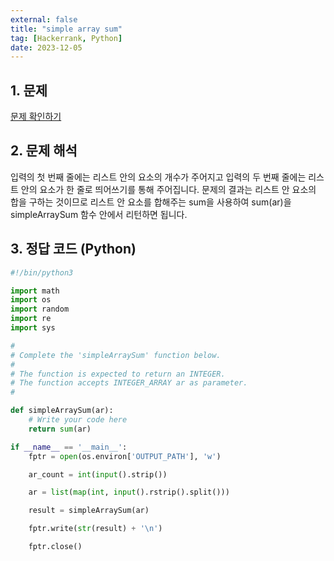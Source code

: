 ```yaml
---
external: false
title: "simple array sum"
tag: [Hackerrank, Python]
date: 2023-12-05
---
```


## 1. 문제

[문제 확인하기](https://www.hackerrank.com/challenges/simple-array-sum/problem?isFullScreen=true)

## 2. 문제 해석

입력의 첫 번째 줄에는 리스트 안의 요소의 개수가 주어지고 입력의 두 번째 줄에는 리스트 안의 요소가 한 줄로 띄어쓰기를 통해 주어집니다.
문제의 결과는 리스트 안 요소의 합을 구하는 것이므로 리스트 안 요소를 합해주는 sum을 사용하여 sum(ar)을 simpleArraySum 함수 안에서 리턴하면 됩니다.

## 3. 정답 코드 (Python)

```python
#!/bin/python3

import math
import os
import random
import re
import sys

#
# Complete the 'simpleArraySum' function below.
#
# The function is expected to return an INTEGER.
# The function accepts INTEGER_ARRAY ar as parameter.
#

def simpleArraySum(ar):
    # Write your code here
    return sum(ar)

if __name__ == '__main__':
    fptr = open(os.environ['OUTPUT_PATH'], 'w')

    ar_count = int(input().strip())

    ar = list(map(int, input().rstrip().split()))

    result = simpleArraySum(ar)

    fptr.write(str(result) + '\n')

    fptr.close()
```
